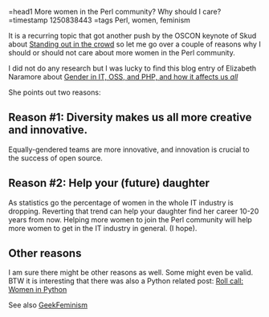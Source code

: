 =head1 More women in the Perl community? Why should I care?
=timestamp 1250838443
=tags Perl, women, feminism

It is a recurring topic that got another push by the OSCON keynote of Skud about 
<a href="http://infotrope.net/blog/2009/07/25/standing-out-in-the-crowd-my-oscon-keynote/">Standing out in the crowd</a>
so let me go over a couple of reasons why I should or should not care about more women in the Perl community.


I did not do any research but I was lucky to find this blog entry of Elizabeth Naramore
about 
<a href="http://naramore.net/blog/gender-in-it-oss-php-and-how-it-affects-us-all-1">Gender in IT, OSS, and PHP, and how it affects us *all*</a>

She points out two reasons:

<h2>Reason #1: Diversity makes us all more creative and innovative.</h2>

Equally-gendered teams are more innovative, and innovation is crucial to the success of open source.

<h2>Reason #2: Help your (future) daughter</h2>

As statistics go the percentage of women in the whole IT industry is dropping.
Reverting that trend can help your daughter find her career 10-20 years from now.
Helping more women to join the Perl community will help more women to get in the
IT industry in general. (I hope).

<h2>Other reasons</h2>

I am sure there might be other reasons as well. Some might even be valid. BTW it is
interesting that there was also a Python related post:
<a href="http://www.newsprint-fray.com/2009/08/12/roll-call-women-in-python/">Roll call: Women in Python</a>

See also <a href="http://geekfeminism.org/">GeekFeminism</a>

